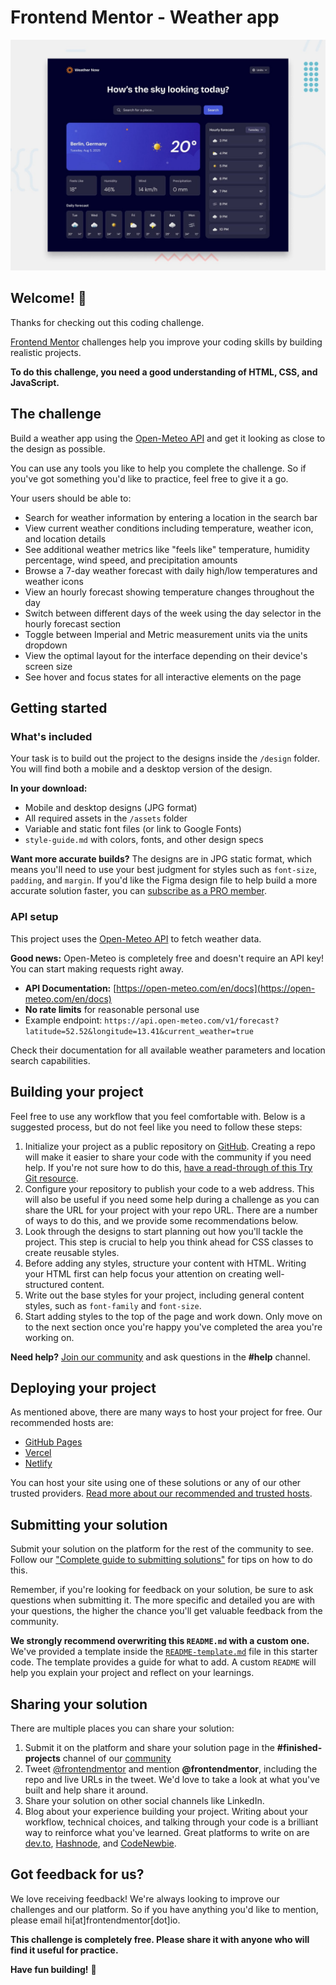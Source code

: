 # Frontend Mentor - Weather app

![Design preview for the Weather app coding challenge](./preview.jpg)

## Welcome! 👋

Thanks for checking out this coding challenge.

[Frontend Mentor](https://www.frontendmentor.io) challenges help you improve your coding skills by building realistic projects.

**To do this challenge, you need a good understanding of HTML, CSS, and JavaScript.**

## The challenge

Build a weather app using the [Open-Meteo API](https://open-meteo.com/) and get it looking as close to the design as possible.

You can use any tools you like to help you complete the challenge. So if you've got something you'd like to practice, feel free to give it a go.

Your users should be able to:

- Search for weather information by entering a location in the search bar
- View current weather conditions including temperature, weather icon, and location details
- See additional weather metrics like "feels like" temperature, humidity percentage, wind speed, and precipitation amounts
- Browse a 7-day weather forecast with daily high/low temperatures and weather icons
- View an hourly forecast showing temperature changes throughout the day
- Switch between different days of the week using the day selector in the hourly forecast section
- Toggle between Imperial and Metric measurement units via the units dropdown
- View the optimal layout for the interface depending on their device's screen size
- See hover and focus states for all interactive elements on the page

## Getting started

### What's included

Your task is to build out the project to the designs inside the `/design` folder. You will find both a mobile and a desktop version of the design.

**In your download:**

- Mobile and desktop designs (JPG format)
- All required assets in the `/assets` folder
- Variable and static font files (or link to Google Fonts)
- `style-guide.md` with colors, fonts, and other design specs

**Want more accurate builds?** The designs are in JPG static format, which means you'll need to use your best judgment for styles such as `font-size`, `padding`, and `margin`. If you'd like the Figma design file to help build a more accurate solution faster, you can [subscribe as a PRO member](https://www.frontendmentor.io/pro).

### API setup

This project uses the [Open-Meteo API](https://open-meteo.com/) to fetch weather data.

**Good news:** Open-Meteo is completely free and doesn't require an API key! You can start making requests right away.

- **API Documentation:** [https://open-meteo.com/en/docs](https://open-meteo.com/en/docs)
- **No rate limits** for reasonable personal use
- Example endpoint: `https://api.open-meteo.com/v1/forecast?latitude=52.52&longitude=13.41&current_weather=true`

Check their documentation for all available weather parameters and location search capabilities.

## Building your project

Feel free to use any workflow that you feel comfortable with. Below is a suggested process, but do not feel like you need to follow these steps:

1. Initialize your project as a public repository on [GitHub](https://github.com/). Creating a repo will make it easier to share your code with the community if you need help. If you're not sure how to do this, [have a read-through of this Try Git resource](https://try.github.io/).
2. Configure your repository to publish your code to a web address. This will also be useful if you need some help during a challenge as you can share the URL for your project with your repo URL. There are a number of ways to do this, and we provide some recommendations below.
3. Look through the designs to start planning out how you'll tackle the project. This step is crucial to help you think ahead for CSS classes to create reusable styles.
4. Before adding any styles, structure your content with HTML. Writing your HTML first can help focus your attention on creating well-structured content.
5. Write out the base styles for your project, including general content styles, such as `font-family` and `font-size`.
6. Start adding styles to the top of the page and work down. Only move on to the next section once you're happy you've completed the area you're working on.

**Need help?** [Join our community](https://www.frontendmentor.io/community) and ask questions in the **#help** channel.

## Deploying your project

As mentioned above, there are many ways to host your project for free. Our recommended hosts are:

- [GitHub Pages](https://pages.github.com/)
- [Vercel](https://vercel.com/)
- [Netlify](https://www.netlify.com/)

You can host your site using one of these solutions or any of our other trusted providers. [Read more about our recommended and trusted hosts](https://medium.com/frontend-mentor/frontend-mentor-trusted-hosting-providers-bf000dfebe).

## Submitting your solution

Submit your solution on the platform for the rest of the community to see. Follow our ["Complete guide to submitting solutions"](https://medium.com/frontend-mentor/a-complete-guide-to-submitting-solutions-on-frontend-mentor-ac6384162248) for tips on how to do this.

Remember, if you're looking for feedback on your solution, be sure to ask questions when submitting it. The more specific and detailed you are with your questions, the higher the chance you'll get valuable feedback from the community.

**We strongly recommend overwriting this `README.md` with a custom one.** We've provided a template inside the [`README-template.md`](./README-template.md) file in this starter code. The template provides a guide for what to add. A custom `README` will help you explain your project and reflect on your learnings.

## Sharing your solution

There are multiple places you can share your solution:

1. Submit it on the platform and share your solution page in the **#finished-projects** channel of our [community](https://www.frontendmentor.io/community)
2. Tweet [@frontendmentor](https://twitter.com/frontendmentor) and mention **@frontendmentor**, including the repo and live URLs in the tweet. We'd love to take a look at what you've built and help share it around.
3. Share your solution on other social channels like LinkedIn.
4. Blog about your experience building your project. Writing about your workflow, technical choices, and talking through your code is a brilliant way to reinforce what you've learned. Great platforms to write on are [dev.to](https://dev.to/), [Hashnode](https://hashnode.com/), and [CodeNewbie](https://community.codenewbie.org/).

## Got feedback for us?

We love receiving feedback! We're always looking to improve our challenges and our platform. So if you have anything you'd like to mention, please email hi[at]frontendmentor[dot]io.

**This challenge is completely free. Please share it with anyone who will find it useful for practice.**

**Have fun building!** 🚀
